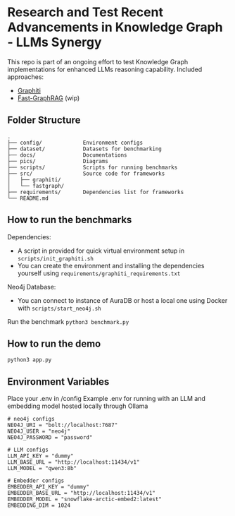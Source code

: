 # Research and Test Recent Advancements in Knowledge Graph - LLMs Synergy

This repo is part of an ongoing effort to test Knowledge Graph implementations for enhanced LLMs reasoning capability.
Included approaches:
- [Graphiti](https://github.com/getzep/graphiti)
- [Fast-GraphRAG](https://github.com/circlemind-ai/fast-graphrag) (wip)

## Folder Structure

```
.
├── config/             Environment configs
├── dataset/            Datasets for benchmarking
├── docs/               Documentations
├── pics/               Diagrams
├── scripts/            Scripts for running benchmarks
├── src/                Source code for frameworks
│   ├── graphiti/       
│   └── fastgraph/
├── requirements/       Dependencies list for frameworks
└── README.md
```

## How to run the benchmarks

Dependencies:
- A script in provided for quick virtual environment setup in `scripts/init_graphiti.sh`
- You can create the environment and installing the dependencies yourself using `requirements/graphiti_requirements.txt`

Neo4j Database:
- You can connect to instance of AuraDB or host a local one using Docker with `scripts/start_neo4j.sh`

Run the benchmark `python3 benchmark.py`

## How to run the demo
`python3 app.py`

## Environment Variables

Place your .env in /config
Example .env for running with an LLM and embedding model hosted locally through Ollama

```
# neo4j configs
NEO4J_URI = "bolt://localhost:7687"
NEO4J_USER = "neo4j"
NEO4J_PASSWORD = "password"

# LLM configs
LLM_API_KEY = "dummy"
LLM_BASE_URL = "http://localhost:11434/v1"
LLM_MODEL = "qwen3:8b"

# Embedder configs
EMBEDDER_API_KEY = "dummy"
EMBEDDER_BASE_URL = "http://localhost:11434/v1"
EMBEDDER_MODEL = "snowflake-arctic-embed2:latest"
EMBEDDING_DIM = 1024
```
